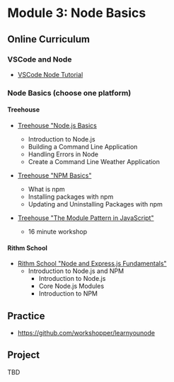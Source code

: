 # Module 3: Node Basics
## Online Curriculum

### VSCode and Node

  - [VSCode Node Tutorial](https://code.visualstudio.com/docs/nodejs/nodejs-tutorial)

### Node Basics (choose one platform)

  #### Treehouse
  - [Treehouse "Node.js Basics](https://teamtreehouse.com/library/nodejs-basics-2)
    - Introduction to Node.js
    - Building a Command Line Application
    - Handling Errors in Node
    - Create a Command Line Weather Application

  - [Treehouse "NPM Basics"](https://teamtreehouse.com/library/npm-basics)
    - What is npm
    - Installing packages with npm
    - Updating and Uninstalling Packages with npm

  - [Treehouse "The Module Pattern in JavaScript"](https://teamtreehouse.com/library/the-module-pattern-in-javascript)
	  - 16 minute workshop

  #### Rithm School
  - [Rithm School "Node and Express.js Fundamentals"](https://www.rithmschool.com/courses/node-express-fundamentals)
    - Introduction to Node.js and NPM
      - Introduction to Node.js
      - Core Node.js Modules
      - Introduction to NPM

## Practice

  - https://github.com/workshopper/learnyounode

## Project

TBD